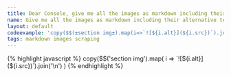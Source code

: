 ```yaml
---
title: Dear Console, give me all the images as markdown including their alternative text.
name: Give me all the images as markdown including their alternative text.
layout: default
codeexample: 'copy($$(±section img±).map(i=>`![${i.alt}](${i.src})`).join(±\n±))'
tags: markdown images scraping
---
```


{% highlight javascript %}
copy($$('section img').map(
    i => `![${i.alt}](${i.src})`).join('\n')
)
{% endhighlight %}






